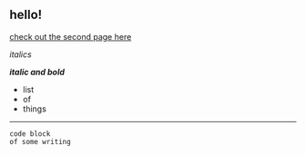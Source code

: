 ## hello!
[check out the second page here](https://akuduvalli03.github.io/cse15l-lab-reports/secondpage)

*italics* 

*__italic and bold__*

* list 
* of 
* things

---
```
code block
of some writing
```
